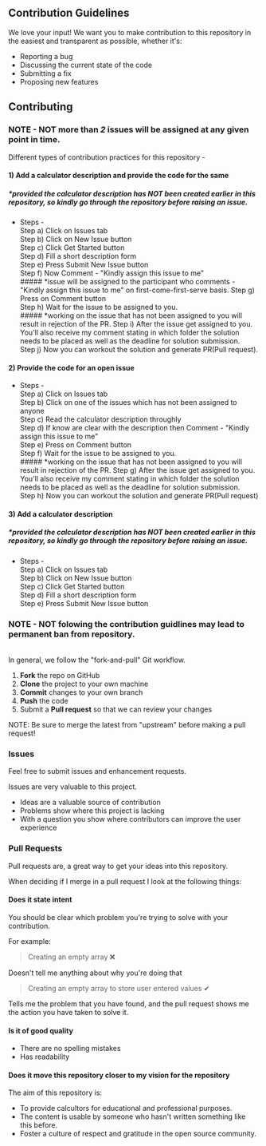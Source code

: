## Contribution Guidelines

We love your input! We want you to make contribution to this repository in the easiest and transparent as possible, whether it's:

- Reporting a bug
- Discussing the current state of the code
- Submitting a fix
- Proposing new features


## Contributing

### NOTE - NOT more than *2* issues will be assigned at any given point in time.

Different types of contribution practices for this repository - 
#### 1) Add a calculator description and provide the code for the same
##### *provided the calculator description has NOT been created earlier in this repository, so kindly go through the repository before raising an issue.
- Steps - <br>
  Step a) Click on Issues tab <br>
  Step b) Click on New Issue button <br>
  Step c) Click Get Started button <br>
  Step d) Fill a short description form <br>
  Step e) Press Submit New Issue button <br>
  Step f) Now Comment - "Kindly assign this issue to me" <br>
      ##### *issue will be assigned to the participant who comments - "Kindly assign this issue to me" on first-come-first-serve basis.
  Step g) Press on Comment button <br>
  Step h) Wait for the issue to be assigned to you. <br>
      ##### *working on the issue that has not been assigned to you will result in rejection of the PR.
  Step i) After the issue get assigned to you. <br>
          You'll also receive my comment stating in which folder the solution needs to be placed as well as the deadline for solution submission. <br>
  Step j) Now you can workout the solution and generate PR(Pull request).
  
#### 2) Provide the code for an open issue
- Steps - <br>
  Step a) Click on Issues tab <br>
  Step b) Click on one of the issues which has not been assigned to anyone <br>
  Step c) Read the calculator description throughly <br>
  Step d) If know are clear with the description then Comment - "Kindly assign this issue to me" <br>
  Step e) Press on Comment button <br>
  Step f) Wait for the issue to be assigned to you. <br>
      ##### *working on the issue that has not been assigned to you will result in rejection of the PR.
  Step g) After the issue get assigned to you. <br>
          You'll also receive my comment stating in which folder the solution needs to be placed as well as the deadline for solution submission. <br>
  Step h) Now you can workout the solution and generate PR(Pull request)
  
#### 3) Add a calculator description
##### *provided the calculator description has NOT been created earlier in this repository, so kindly go through the repository before raising an issue.
- Steps - <br>
  Step a) Click on Issues tab <br>
  Step b) Click on New Issue button <br>
  Step c) Click Get Started button <br>
  Step d) Fill a short description form <br>
  Step e) Press Submit New Issue button <br>
  
### NOTE - NOT folowing the contribution guidlines may lead to permanent ban from repository.
  
<br>
In general, we follow the "fork-and-pull" Git workflow.

 1. **Fork** the repo on GitHub
 2. **Clone** the project to your own machine
 4. **Commit** changes to your own branch
 5. **Push** the code
 6. Submit a **Pull request** so that we can review your changes

NOTE: Be sure to merge the latest from "upstream" before making a pull request!


### Issues

Feel free to submit issues and enhancement requests.

Issues are very valuable to this project.

* Ideas are a valuable source of contribution
* Problems show where this project is lacking
* With a question you show where contributors can improve the user experience


### Pull Requests

Pull requests are, a great way to get your ideas into this repository.

When deciding if I merge in a pull request I look at the following things:


#### Does it state intent

You should be clear which problem you're trying to solve with your contribution.

For example:

> Creating an empty array ❌

Doesn't tell me anything about why you're doing that

> Creating an empty array to store user entered values ✔

Tells me the problem that you have found, and the pull request shows me the action you have taken to solve it.


#### Is it of good quality

* There are no spelling mistakes
* Has readability


#### Does it move this repository closer to my vision for the repository

The aim of this repository is:

* To provide calcultors for educational and professional purposes.
* The content is usable by someone who hasn't written something like this before.
* Foster a culture of respect and gratitude in the open source community.
